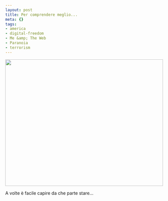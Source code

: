 ```yaml
--- 
layout: post
title: Per comprendere meglio...
meta: {}
tags: 
- america
- digital-freedom
- Me &amp; The Web
- Paranoia
- terrorism
---
```

<img src="http://www.lastknight.com/download//2008/10/patriotism.jpg" alt="" title="patriotism" width="500" height="400" class="aligncenter size-full wp-image-1068" />  
  
A volte è facile capire da che parte stare...  
  
 
